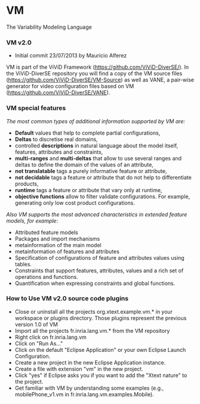 VM
==

The Variability Modeling Language 

### VM v2.0

 * Initial commit 23/07/2013 by Mauricio Alferez

VM is part of the ViViD Framework (<a href="https://github.com/ViViD-DiverSE/">https://github.com/ViViD-DiverSE/</a>). In the ViViD-DiverSE repository you will find a copy of the VM source files (<a href="https://github.com/ViViD-DiverSE/VM-Source">https://github.com/ViViD-DiverSE/VM-Source</a>) as well as VANE, a pair-wise generator for video configuration files based on VM (<a href="https://github.com/ViViD-DiverSE/VANE">https://github.com/ViViD-DiverSE/VANE</a>).</p>

 
### VM special features
_The most common types of additional information supported by VM are:_
  - **Default** values that help to complete partial configurations, 
  - **Deltas** to discretise real domains, 
  - controlled **descriptions** in natural language about the model itself, features, attributes and constraints, 
  - **multi-ranges** and **multi-deltas** that allow to use several ranges and deltas to define the domain of the values of an attribute,
  - **not translatable** tags a purely informative feature or attribute,
  - **not decidable** tags a feature or attribute that do not help to differentiate products, 
  - **runtime** tags a feature or attribute that vary only at runtime,
  - **objective functions** allow to filter validate configurations. For example, generating only low cost product configurations.

_Also VM supports the most advanced characteristics in extended feature models, for example_:
  - Attributed feature models
  - Packages and import mechanisms
  - metainformation of the main model
  - metainformation of features and attributes
  - Specification of configurations of feature and attributes values using tables.
  - Constraints that support features, attributes, values and a rich set of operations and functions.
  - Quantification when expressing constraints and global functions.
 
### How to Use VM v2.0 source code plugins 
  - Close or uninstall all the projects org.xtext.example.vm.* in your workspace or plugins directory. Those plugins represent the previous version 1.0 of VM
  - Import all the projects fr.inria.lang.vm.* from the VM repository
  - Right click on fr.inria.lang.vm
  - Click on "Run As..." 
  - Click on the default "Eclipse Application" or your own Eclipse Launch Configuration.
  - Create a new project in the new Eclipse Application instance.
  - Create a file with extension "vm" in the new project.
  - Click "yes" if Eclipse asks you if you want to add the "Xtext nature" to the project.
  - Get familiar with VM by understanding some examples (e.g., mobilePhone_v1.vm in fr.inria.lang.vm.examples.Mobile).
